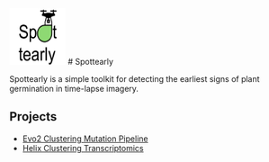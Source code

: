 <img src='/assets/spot logo.png' alt="logo" width="100" height="100">
# Spottearly

Spottearly is a simple toolkit for detecting the earliest signs of plant germination in time-lapse imagery.

## Projects

- [Evo2 Clustering Mutation Pipeline](evo2_clustering_mutation_pipeline.md)
- [Helix Clustering Transcriptomics](helix_clustering_transcriptomics.md)
